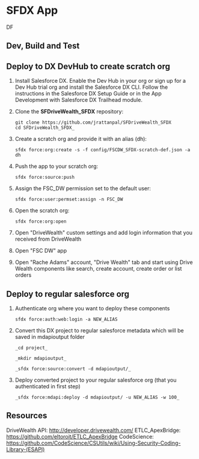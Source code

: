 # SFDX  App
DF
## Dev, Build and Test

## Deploy to DX DevHub to create scratch org

1. Install Salesforce DX. Enable the Dev Hub in your org or sign up for a Dev Hub trial org and install the Salesforce DX CLI. Follow the instructions in the Salesforce DX Setup Guide or in the App Development with Salesforce DX Trailhead module.

1. Clone the **SFDriveWealth_SFDX** repository:
    ```
    git clone https://github.com/jrattanpal/SFDriveWealth_SFDX
    cd SFDriveWealth_SFDX_
    ```

1. Create a scratch org and provide it with an alias (dh):
    ```
    sfdx force:org:create -s -f config/FSCDW_SFDX-scratch-def.json -a dh
    ```

4. Push the app to your scratch org:
    ```
    sfdx force:source:push
    ```

5. Assign the FSC_DW permission set to the default user:
    ```
    sfdx force:user:permset:assign -n FSC_DW
    ```

6. Open the scratch org:
    ```
    sfdx force:org:open
    ```

7. Open "DriveWealth" custom settings and add login information that you received from DriveWealth

8. Open "FSC DW" app

9. Open "Rache Adams" account, "Drive Wealth" tab and start using Drive Wealth components like search, create account, create order or list orders
 
## Deploy to regular salesforce org

1. Authenticate org where you want to deploy these components
     
    ```
    sfdx force:auth:web:login -a NEW_ALIAS
    ```
2. Convert this DX project to regular salesforce metadata which will be saved in mdapioutput folder
    ```
    _cd project_
    
    _mkdir mdapioutput_
    
    _sfdx force:source:convert -d mdapioutput/_
    ```

3. Deploy converted project to your regular salesforce org (that you authenticated in first step)
    ``` 
    _sfdx force:mdapi:deploy -d mdapioutput/ -u NEW_ALIAS -w 100_
    ```


## Resources
DriveWealth API: http://developer.drivewealth.com/
ETLC_ApexBridge: https://github.com/eltoroit/ETLC_ApexBridge
CodeScience: https://github.com/CodeScience/CSUtils/wiki/Using-Security-Coding-Library-(ESAPI)



